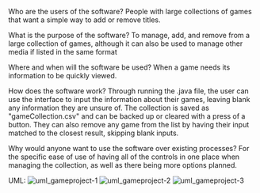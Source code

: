 Who are the users of the software?
People with large collections of games that want a simple way to add or remove titles.

What is the purpose of the software?
To manage, add, and remove from a large collection of games, although it can also be used to manage other media if listed in the same format

Where and when will the software be used?
When a game needs its information to be quickly viewed.

How does the software work?
Through running the .java file, the user can use the interface to input the information about their games, leaving blank any information they are unsure of. 
The collection is saved as "gameCollection.csv" and can be backed up or cleared with a press of a button. 
They can also remove any game from the list by having their input matched to the closest result, skipping blank inputs.

Why would anyone want to use the software over existing processes?
For the specific ease of use of having all of the controls in one place when managing the collection, as well as there being more options planned.

UML:
![uml_gameproject-1](https://github.com/quinn424/gameCollectionProject/assets/167268172/aa7e18d3-cec3-47e3-ad45-b0fbea01e8f5)
![uml_gameproject-2](https://github.com/quinn424/gameCollectionProject/assets/167268172/ac973ce2-5650-4ad6-9b0e-3266e4f1f173)
![uml_gameproject-3](https://github.com/quinn424/gameCollectionProject/assets/167268172/ec5a57c7-0cb5-4af1-bd91-6e5e1ed20af2)
